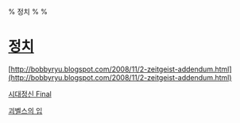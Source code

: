 % 정치
% 
% 

[정치](http://polylog.springnote.com/pages/4660563)
===================================================

[http://bobbyryu.blogspot.com/2008/11/2-zeitgeist-addendum.html](http://bobbyryu.blogspot.com/2008/11/2-zeitgeist-addendum.html)

[시대정신
Final](http://decoder.tistory.com/778 "http://decoder.tistory.com/778")

[괴벨스의
입](http://decoder.tistory.com/777 "http://decoder.tistory.com/777")

